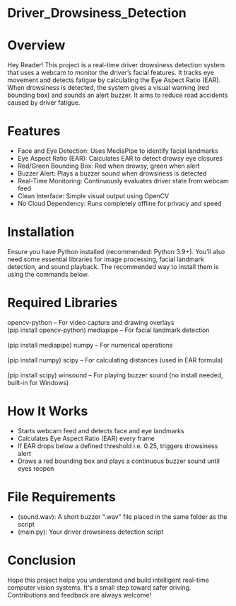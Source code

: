 # Driver_Drowsiness_Detection
# Overview  
Hey Reader! This project is a real-time driver drowsiness detection system that uses a webcam to monitor the driver’s facial features. It tracks eye movement and detects fatigue by calculating the Eye Aspect Ratio (EAR). When drowsiness is detected, the system gives a visual warning (red bounding box) and sounds an alert buzzer. It aims to reduce road accidents caused by driver fatigue.
# Features 
- Face and Eye Detection: Uses MediaPipe to identify facial landmarks  
- Eye Aspect Ratio (EAR): Calculates EAR to detect drowsy eye closures  
- Red/Green Bounding Box: Red when drowsy, green when alert  
- Buzzer Alert: Plays a buzzer sound when drowsiness is detected  
- Real-Time Monitoring: Continuously evaluates driver state from webcam feed  
- Clean Interface: Simple visual output using OpenCV  
- No Cloud Dependency: Runs completely offline for privacy and speed  
# Installation  
Ensure you have Python installed (recommended: Python 3.9+). You’ll also need some essential libraries for image processing, facial landmark detection, and sound playback. The recommended way to install them is using the commands below.
# Required Libraries
opencv-python – For video capture and drawing overlays<br>
(pip install opencv-python) 
mediapipe – For facial landmark detection<br>  
(pip install mediapipe)
numpy – For numerical operations<br>  
(pip install numpy)
scipy – For calculating distances (used in EAR formula)<br>  
(pip install scipy)
winsound – For playing buzzer sound (no install needed, built-in for Windows)<br>  
# How It Works  
- Starts webcam feed and detects face and eye landmarks  
- Calculates Eye Aspect Ratio (EAR) every frame  
- If EAR drops below a defined threshold i.e. 0.25, triggers drowsiness alert  
- Draws a red bounding box and plays a continuous buzzer sound until eyes reopen  
# File Requirements  
- (sound.wav): A short buzzer ".wav" file placed in the same folder as the script  
- (main.py): Your driver drowsiness detection script  
# Conclusion  
Hope this project helps you understand and build intelligent real-time computer vision systems. It's a small step toward safer driving. Contributions and feedback are always welcome!

